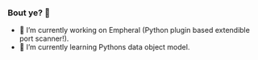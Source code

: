 ### Bout ye? 👋

- 🔭 I’m currently working on Empheral (Python plugin based extendible port scanner!).
- 🌱 I’m currently learning Pythons data object model.
